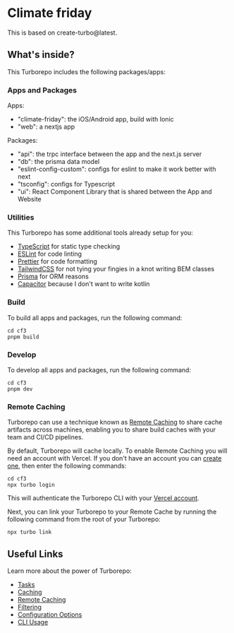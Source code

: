 # Climate friday

This is based on create-turbo@latest.

## What's inside?

This Turborepo includes the following packages/apps:

### Apps and Packages

Apps:
- "climate-friday": the iOS/Android app, build with Ionic
- "web": a nextjs app

Packages: 
- "api": the trpc interface between the app and the next.js server 
- "db": the prisma data model
- "eslint-config-custom": configs for eslint to make it work better with next
- "tsconfig": configs for Typescript
- "ui": React Component Library that is shared between the App and Website
### Utilities

This Turborepo has some additional tools already setup for you:

- [TypeScript](https://www.typescriptlang.org/) for static type checking
- [ESLint](https://eslint.org/) for code linting
- [Prettier](https://prettier.io) for code formatting
- [TailwindCSS](https://tailwindcss.com) for not tying your fingies in a knot writing BEM classes
- [Prisma](https://www.prisma.io/) for ORM reasons
- [Capacitor](https://capacitorjs.com/) because I don't want to write kotlin

### Build

To build all apps and packages, run the following command:

```
cd cf3
pnpm build
```

### Develop

To develop all apps and packages, run the following command:

```
cd cf3
pnpm dev
```

### Remote Caching

Turborepo can use a technique known as [Remote Caching](https://turbo.build/repo/docs/core-concepts/remote-caching) to share cache artifacts across machines, enabling you to share build caches with your team and CI/CD pipelines.

By default, Turborepo will cache locally. To enable Remote Caching you will need an account with Vercel. If you don't have an account you can [create one](https://vercel.com/signup), then enter the following commands:

```
cd cf3
npx turbo login
```

This will authenticate the Turborepo CLI with your [Vercel account](https://vercel.com/docs/concepts/personal-accounts/overview).

Next, you can link your Turborepo to your Remote Cache by running the following command from the root of your Turborepo:

```
npx turbo link
```

## Useful Links

Learn more about the power of Turborepo:

- [Tasks](https://turbo.build/repo/docs/core-concepts/monorepos/running-tasks)
- [Caching](https://turbo.build/repo/docs/core-concepts/caching)
- [Remote Caching](https://turbo.build/repo/docs/core-concepts/remote-caching)
- [Filtering](https://turbo.build/repo/docs/core-concepts/monorepos/filtering)
- [Configuration Options](https://turbo.build/repo/docs/reference/configuration)
- [CLI Usage](https://turbo.build/repo/docs/reference/command-line-reference)
